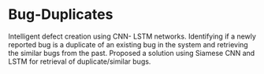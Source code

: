 # Bug-Duplicates
Intelligent defect creation using CNN- LSTM networks. Identifying if a newly reported bug is a duplicate of an existing bug in the system and retrieving the similar bugs from the past. Proposed a solution using Siamese CNN and LSTM for retrieval of duplicate/similar bugs.
